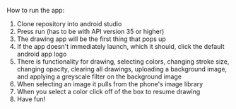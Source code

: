 How to run the app:

1) Clone repository into android studio
2) Press run (has to be with API version 35 or higher)
4) The drawing app will be the first thing that pops up
5) If the app doesn't immediately launch, which it should, click the default android app logo
6) There is functionality for drawing, selecting colors, changing stroke size, changing opacity, clearing all drawings, uploading a background image, and applying a greyscale filter on the background image
7) When selecting an image it pulls from the phone's image library
8) When you select a color click off of the box to resume drawing
9) Have fun!
